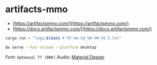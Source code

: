 # artifacts-mmo

- [https://artifactsmmo.com/](https://artifactsmmo.com/)
- [https://docs.artifactsmmo.com/](https://docs.artifactsmmo.com/)

```bash
cargo run > "logs/$(date +'%Y-%m-%d_%H-%M-%S').txt"
```

```bash
dx serve --hot-reload --platform desktop
```

Font: `Upheaval TT (BRK)`
Audio: [Material Design](https://m2.material.io/design/sound/applying-sound-to-ui.html#system-sounds)
